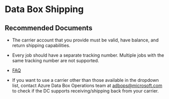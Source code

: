 
<properties
	pageTitle="Ship disks to/from Azure datacenter"
	description="Ship disks to/from Azure datacenter"
	service="microsoft.importexport.jobs"
	resource=""
	authors="madhuri n"
	ms.author="madhn"
	displayOrder=""
	selfHelpType="generic"
	supportTopicIds="32738685,32738686,32738687,32738689"
	resourceTags=""
	productPesIds="17082"
	cloudEnvironments="public,fairfax"
	articleId="c8ec9cd3-3673-49b1-b818-9b88cf01abce"
	ownershipId="StorageMediaEdge_ImportExport"
/>

# Data Box Shipping

## **Recommended Documents**

* The carrier account that you provide must be valid, have balance, and return shipping capabilities.

* Every job should have a separate tracking number. Multiple jobs with the same tracking number are not supported.

* [FAQ](https://docs.microsoft.com/azure/storage/common/storage-import-export-service-faq?toc=/azure/storage/blobs/toc.json#shipping-disks)<br>

* If you want to use a carrier other than those available in the dropdown list, contact Azure Data Box Operations team at adbops@microsoft.com to check if the DC supports receiving/shipping back from your carrier.